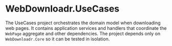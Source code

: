 # WebDownloadr.UseCases

The UseCases project orchestrates the domain model when downloading web pages. It contains application services and handlers that coordinate the `WebPage` aggregate and other dependencies. The project depends only on `WebDownloadr.Core` so it can be tested in isolation.

